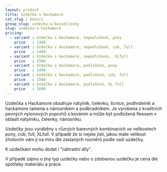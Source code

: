 ```yaml
---
layout: product
title: Uzdečka s Hackamore
cat_slug : konici
group_slug: uzdecky-a-bezudilovky
slug: uzdecka-s-hackamore
pricing:
  - variant : Uzdečka s Hackamore, nepodložená, pony
    price   : 1390
  - variant : Uzdečka s Hackamore, nepodložená, cob, full
    price   : 1490
  - variant : Uzdečka s Hackamore, nepodložená,  XLfull
    price   : 1590
  - variant : Uzdečka s Hackamore, podložená, pony
    price   : 1490
  - variant : Uzdečka s Hackamore, podložená, cob, full
    price   : 1590
  - variant : Uzdečka s Hackamore, podložená, XL full
    price   : 1690
---
```


Uzdečka s Hackamore obsahuje nátylník, čelenku, lícnice, podhrdelník a hackamore ramena s nánosníkem a podbradníkem.
Je vyrobena z kvalitních pevných nylonových popruhů s kováním a 
může být podložená fleesem  v oblasti nátylníku, čelenky, nánosníku.

Uzdečky jsou vyráběny v různých barevných kombinacích ve velikostech pony, cob, full, XLfull.
V případě že si nejste jisti, jakou máte velikost zhotovím vám jí na míru dle zaslaných rozměrů podle vaší uzdečky.

K uzdečkám mohu dodat i "náhradní díly".



V případě zájmu o jiný typ uzdečky nebo o zdobenou uzdečku je cena dle spotřeby materiálu a práce.

